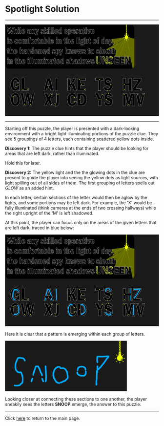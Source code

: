 # Spotlight Solution

-----

<img src="/images/Spotlight/Spotlight.jpg" alt="Spotlight" style="width:600px;height:300px;">

-----

Starting off this puzzle, the player is presented with a dark-looking environment with a bright light illuminating portions of the puzzle clue. They see 5 groupings of 4 letters, each containing scattered yellow dots inside.



**Discovery 1:** The puzzle clue hints that the player should be looking for areas that are left dark, rather than illuminated.

Hold this for later.



**Discovery 2:** The yellow light and the the glowing dots in the clue are present to guide the player into seeing the yellow dots as light sources, with light spilling out of all sides of them. The first grouping of letters spells out *GLOW* as an added hint.

In each letter, certain sections of the letter would then be aglow by the lights, and some portions may be left dark. For example, the 'X' would be fully illuminated (think cameras at the ends of two crossing hallways) while the right upright of the 'M' is left shadowed.



At this point, the player can focus only on the areas of the given letters that are left dark, traced in blue below:

<img src="/images/Spotlight/SpotlightSolution1.jpg" alt="Spotlight Solution" style="width:600px;height:300px;">

Here it is clear that a pattern is emerging within each group of letters.

<img src="/images/Spotlight/SpotlightSolution2.png" alt="Spotlight Solution" style="width:399px;height:165px;">

Looking closer at connecting these sections to one another, the player sneakily sees the letters **SNOOP** emerge, the answer to this puzzle.

-----

Click [here](../../#puzzles) to return to the main page.
